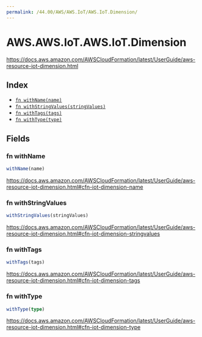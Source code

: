 ```yaml
---
permalink: /44.00/AWS/AWS.IoT/AWS.IoT.Dimension/
---
```


# AWS.AWS.IoT.AWS.IoT.Dimension

https://docs.aws.amazon.com/AWSCloudFormation/latest/UserGuide/aws-resource-iot-dimension.html

## Index

* [`fn withName(name)`](#fn-withname)
* [`fn withStringValues(stringValues)`](#fn-withstringvalues)
* [`fn withTags(tags)`](#fn-withtags)
* [`fn withType(type)`](#fn-withtype)

## Fields

### fn withName

```ts
withName(name)
```

https://docs.aws.amazon.com/AWSCloudFormation/latest/UserGuide/aws-resource-iot-dimension.html#cfn-iot-dimension-name

### fn withStringValues

```ts
withStringValues(stringValues)
```

https://docs.aws.amazon.com/AWSCloudFormation/latest/UserGuide/aws-resource-iot-dimension.html#cfn-iot-dimension-stringvalues

### fn withTags

```ts
withTags(tags)
```

https://docs.aws.amazon.com/AWSCloudFormation/latest/UserGuide/aws-resource-iot-dimension.html#cfn-iot-dimension-tags

### fn withType

```ts
withType(type)
```

https://docs.aws.amazon.com/AWSCloudFormation/latest/UserGuide/aws-resource-iot-dimension.html#cfn-iot-dimension-type